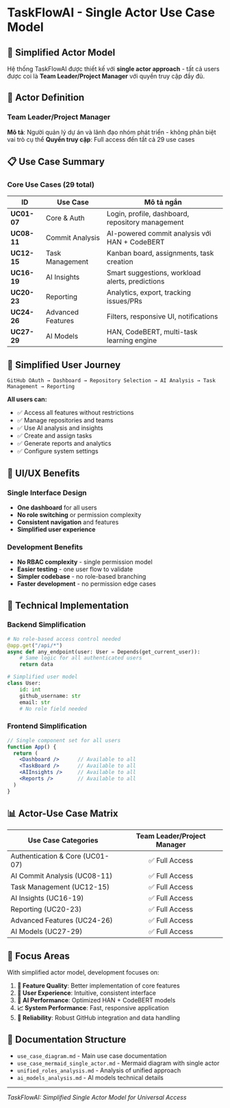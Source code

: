 # TaskFlowAI - Single Actor Use Case Model

## 🎯 Simplified Actor Model

Hệ thống TaskFlowAI được thiết kế với **single actor approach** - tất cả users được coi là **Team Leader/Project Manager** với quyền truy cập đầy đủ.

## 👤 Actor Definition

### Team Leader/Project Manager

**Mô tả**: Người quản lý dự án và lãnh đạo nhóm phát triển - không phân biệt vai trò cụ thể
**Quyền truy cập**: Full access đến tất cả 29 use cases

## 📋 Use Case Summary

### Core Use Cases (29 total)

| ID          | Use Case          | Mô tả ngắn                                       |
| ----------- | ----------------- | ------------------------------------------------ |
| **UC01-07** | Core & Auth       | Login, profile, dashboard, repository management |
| **UC08-11** | Commit Analysis   | AI-powered commit analysis với HAN + CodeBERT    |
| **UC12-15** | Task Management   | Kanban board, assignments, task creation         |
| **UC16-19** | AI Insights       | Smart suggestions, workload alerts, predictions  |
| **UC20-23** | Reporting         | Analytics, export, tracking issues/PRs           |
| **UC24-26** | Advanced Features | Filters, responsive UI, notifications            |
| **UC27-29** | AI Models         | HAN, CodeBERT, multi-task learning engine        |

## 🔄 Simplified User Journey

```
GitHub OAuth → Dashboard → Repository Selection → AI Analysis → Task Management → Reporting
```

**All users can:**

- ✅ Access all features without restrictions
- ✅ Manage repositories and teams
- ✅ Use AI analysis and insights
- ✅ Create and assign tasks
- ✅ Generate reports and analytics
- ✅ Configure system settings

## 🎨 UI/UX Benefits

### Single Interface Design

- **One dashboard** for all users
- **No role switching** or permission complexity
- **Consistent navigation** and features
- **Simplified user experience**

### Development Benefits

- **No RBAC complexity** - single permission model
- **Easier testing** - one user flow to validate
- **Simpler codebase** - no role-based branching
- **Faster development** - no permission edge cases

## 🔧 Technical Implementation

### Backend Simplification

```python
# No role-based access control needed
@app.get("/api/*")
async def any_endpoint(user: User = Depends(get_current_user)):
    # Same logic for all authenticated users
    return data

# Simplified user model
class User:
    id: int
    github_username: str
    email: str
    # No role field needed
```

### Frontend Simplification

```jsx
// Single component set for all users
function App() {
  return (
    <Dashboard />      // Available to all
    <TaskBoard />      // Available to all
    <AIInsights />     // Available to all
    <Reports />        // Available to all
  )
}
```

## 📊 Actor-Use Case Matrix

| Use Case Categories             | Team Leader/Project Manager |
| ------------------------------- | :-------------------------: |
| Authentication & Core (UC01-07) |       ✅ Full Access        |
| AI Commit Analysis (UC08-11)    |       ✅ Full Access        |
| Task Management (UC12-15)       |       ✅ Full Access        |
| AI Insights (UC16-19)           |       ✅ Full Access        |
| Reporting (UC20-23)             |       ✅ Full Access        |
| Advanced Features (UC24-26)     |       ✅ Full Access        |
| AI Models (UC27-29)             |       ✅ Full Access        |

## 🎯 Focus Areas

With simplified actor model, development focuses on:

1. **🚀 Feature Quality**: Better implementation of core features
2. **🎨 User Experience**: Intuitive, consistent interface
3. **🧠 AI Performance**: Optimized HAN + CodeBERT models
4. **📈 System Performance**: Fast, responsive application
5. **🔧 Reliability**: Robust GitHub integration and data handling

## 📝 Documentation Structure

- `use_case_diagram.md` - Main use case documentation
- `use_case_mermaid_single_actor.md` - Mermaid diagram with single actor
- `unified_roles_analysis.md` - Analysis of unified approach
- `ai_models_analysis.md` - AI models technical details

---

_TaskFlowAI: Simplified Single Actor Model for Universal Access_
